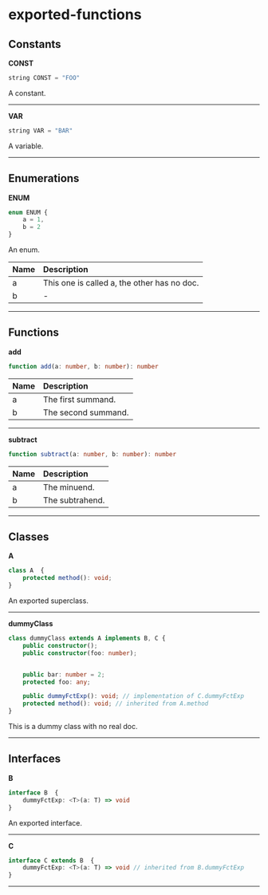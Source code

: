 # exported-functions

## Constants

**CONST**

```typescript
string CONST = "FOO"
```

A constant.

---
**VAR**

```typescript
string VAR = "BAR"
```

A variable.

---


## Enumerations

**ENUM**
```typescript
enum ENUM {
    a = 1,
    b = 2
}
```

An enum.

Name | Description
:--- | :----------
a | This one is called a, the other has no doc.
b | -

---


## Functions

**add**
```typescript
function add(a: number, b: number): number
```



Name | Description
:--- | :----------
a | The first summand.
b | The second summand.

---
**subtract**
```typescript
function subtract(a: number, b: number): number
```



Name | Description
:--- | :----------
a | The minuend.
b | The subtrahend.

---


## Classes

**A**

```typescript
class A  {
    protected method(): void;
}
```

An exported superclass.

---
**dummyClass**

```typescript
class dummyClass extends A implements B, C {
    public constructor();
    public constructor(foo: number);


    public bar: number = 2;
    protected foo: any;

    public dummyFctExp(): void; // implementation of C.dummyFctExp
    protected method(): void; // inherited from A.method
}
```

This is a dummy class with no real doc.

---


## Interfaces

**B**

```typescript
interface B  {
    dummyFctExp: <T>(a: T) => void
}
```

An exported interface.

---
**C**

```typescript
interface C extends B  {
    dummyFctExp: <T>(a: T) => void // inherited from B.dummyFctExp
}
```



---


